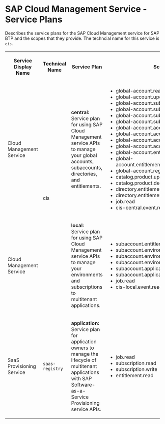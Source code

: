 <!-- loioa508b724bf6d457ca7ac024b8e4b8457 -->

# SAP Cloud Management Service - Service Plans

Describes the service plans for the SAP Cloud Management service for SAP BTP and the scopes that they provide. The techncial name for this service is `cis`.


<table>
<tr>
<th>

Service Display Name



</th>
<th>

Technical Name



</th>
<th>

Service Plan



</th>
<th>

Scopes



</th>
</tr>
<tr>
<td>

Cloud Management Service



</td>
<td rowspan="2">

cis



</td>
<td>

**central:** Service plan for using SAP Cloud Management service APIs to manage your global accounts, subaccounts, directories, and entitlements.



</td>
<td>

-   global-account.read
-   global-account.update
-   global-account.subaccount.read
-   global-account.subaccount.create
-   global-account.subaccount.update
-   global-account.subaccount.delete
-   global-account.account-directory.read
-   global-account.account-directory.create
-   global-account.account-directory.update
-   global-account.account-directory.delete
-   global-account.entitlement
-   global-account.entitlement.subaccount.update
-   global-account.region.read
-   catalog.product.update
-   catalog.product.delete
-   directory.entitlement.update
-   directory.entitlement.read
-   job.read
-   cis-central.event.read




</td>
</tr>
<tr>
<td>

Cloud Management Service



</td>
<td>

**local:** Service plan for using SAP Cloud Management service APIs to manage your environments and subscriptions to multitenant applications.



</td>
<td>

-   subaccount.entitlement.read
-   subaccount.environment.read
-   subaccount.environment.create
-   subaccount.environment.delete
-   subaccount.application.subscription.read
-   subaccount.application.subscription.update
-   job.read
-   cis-local.event.read




</td>
</tr>
<tr>
<td>

SaaS Provisioning Service



</td>
<td>

`saas-registry`



</td>
<td>

**application:** Service plan for application owners to manage the lifecycle of multitenant applications with SAP Software-as-a-Service Provisioning service APIs.



</td>
<td>

-   job.read
-   subscription.read
-   subscription.write
-   entitlement.read



</td>
</tr>
</table>

